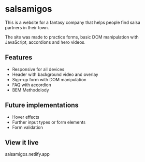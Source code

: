 # salsamigos

This is a website for a fantasy company that helps people find salsa partners in their town. 

The site was made to practice forms, basic DOM manipulation with JavaScript, accordions and hero videos.

## Features

* Responsive for all devices
* Header with background video and overlay
* Sign-up form with DOM manipulation 
* FAQ with accordion 
* BEM Methodolody 

## Future implementations

* Hover effects
* Further input types or form elements
* Form validation

## View it live

salsamigos.netlify.app
